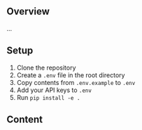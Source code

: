 ## **Overview**

...

## Setup
1. Clone the repository
2. Create a `.env` file in the root directory
3. Copy contents from `.env.example` to `.env`
4. Add your API keys to `.env`
5. Run `pip install -e .`

## **Content**


